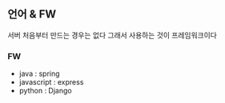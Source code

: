 ## 언어 & FW
서버 처음부터 만드는 경우는 없다
그래서 사용하는 것이 프레임워크이다

### FW
- java : spring
- javascript : express
- python : Django

